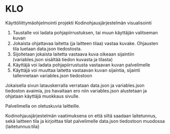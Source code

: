 # KLO
Käyttöliittymäohjelmointi projekti
Kodinohjausjärjestelmän visualisointi

1. Taustalle voi ladata pohjapiirrustuksen, tai muun käyttäjän valitseman kuvan
2. Jokaista ohjattavaa laitetta (ja laitteen tilaa) vastaa kuvake. Ohjausten tila luetaan data.json tiedostosta.
3. Sijoitetaan jokaista laitetta vastaava kuva oikeaan sijaintiin (variables.json sisältää tiedon kuvasta ja tilasta)
4. Käyttäjä voi ladata pohjapiirrustusta vastaavan kuvan palvelimelle
5. Käyttäjä voi muuttaa laitetta vastaavan kuvan sijaintia, sijainti tallennetaan variables.json tiedostoon

Jokaisella sivun latauskerralla verrataan data.json ja variables.json tiedoston avaimia, jos havaitaan ero niin variables.json alustetaan ja ohjataan käyttäjä muokkaus sivulle.

Palvelimella on oletuskuvia laitteille.

Kodinohjausjärjestelmän vaatimuksena on että siltä saadaan laitetunnus, sekä laitteen tila ja kirjoittaa tilat palvelimelle data.json tiedostoon muodossa {laitetunnus:tila}
